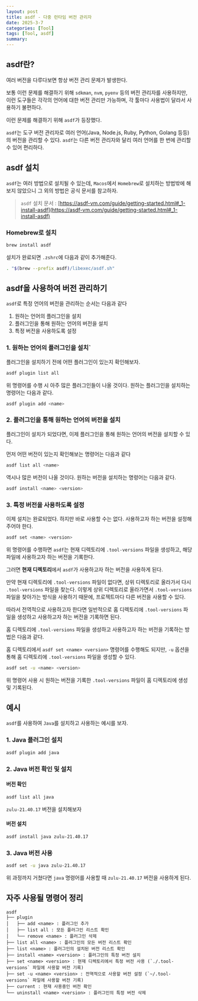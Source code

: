 ```yaml
---
layout: post
title: asdf - 다중 런타임 버전 관리자
date: 2025-3-7
categories: [Tool]
tags: [Tool, asdf]
summary: 
---
```


## asdf란?

여러 버전을 다루다보면 항상 버전 관리 문제가 발생한다.

보통 이런 문제를 해결하기 위해 `sdkman`, `nvm`, `pyenv` 등의 버전 관리자를 사용하지만, 이런 도구들은 각각의 언어에 대한 버전 관리만 가능하며, 각 툴마다 사용법이 달라서 사용하기 불편하다.

이런 문제를 해결하기 위해 `asdf`가 등장했다.

`asdf`는 도구 버전 관리자로 여러 언어(Java, Node.js, Ruby, Python, Golang 등등)의 버전을 관리할 수 있다. `asdf`는 다른 버전 관리자와 달리 여러 언어를 한 번에 관리할 수 있어 편리하다.

## asdf 설치

`asdf`는 여러 방법으로 설치될 수 있는데, `Macos`에서 `Homebrew`로 설치하는 방법밖에 해보지 않았으니 그 외의 방법은 공식 문서를 참고하자.

> `asdf` 설치 문서 : [https://asdf-vm.com/guide/getting-started.html#_1-install-asdf](https://asdf-vm.com/guide/getting-started.html#_1-install-asdf)

### Homebrew로 설치

```bash
brew install asdf
```

설치가 완료되면 `.zshrc`에 다음과 같이 추가해준다.

```bash
. "$(brew --prefix asdf)/libexec/asdf.sh"
```

## asdf을 사용하여 버전 관리하기

`asdf`로 특정 언어의 버전을 관리하는 순서는 다음과 같다

1. 원하는 언어의 플러그인을 설치
2. 플러그인을 통해 원하는 언어의 버전을 설치
3. 특정 버전을 사용하도록 설정

### 1. 원하는 언어의 플러그인을 설치`

플러그인을 설치하기 전에 어떤 플러그인이 있는지 확인해보자.

```bash
asdf plugin list all
```

위 명령어를 수행 시 아주 많은 플러그인들이 나올 것이다. 원하는 플러그인을 설치하는 명령어는 다음과 같다.

```bash
asdf plugin add <name>
```

### 2. 플러그인을 통해 원하는 언어의 버전을 설치

플러그인이 설치가 되었다면, 이제 플러그인을 통해 원하는 언어의 버전을 설치할 수 있다.

먼저 어떤 버전이 있는지 확인해보는 명령어는 다음과 같다

```bash
asdf list all <name>
```

역시나 많은 버전이 나올 것이다. 원하는 버전을 설치하는 명령어는 다음과 같다.

```bash
asdf install <name> <version>
```

### 3. 특정 버전을 사용하도록 설정

이제 설치는 완료되었다. 하지만 바로 사용할 수는 없다. 사용하고자 하는 버전을 설정해주어야 한다.

```bash
asdf set <name> <version>
```

위 명령어를 수행하면 `asdf`는 현재 디렉토리에 `.tool-versions` 파일을 생성하고, 해당 파일에 사용하고자 하는 버전을 기록한다.

그러면 **현재 디렉토리**에서 `asdf`가 사용하고자 하는 버전을 사용하게 된다.

만약 현재 디렉토리에 `.tool-versions` 파일이 없다면, 상위 디렉토리로 올라가서 다시 `.tool-versions` 파일을 찾는다. 이렇게 상위 디렉토리로 올라가면서 `.tool-versions` 파일을 찾아가는 방식을 사용하기 때문에, 프로젝트마다 다른 버전을 사용할 수 있다.

따라서 전역적으로 사용하고자 한다면 일반적으로 홈 디렉토리에 `.tool-versions` 파일을 생성하고 사용하고자 하는 버전을 기록하면 된다.

홈 디렉토리에 `.tool-versions` 파일을 생성하고 사용하고자 하는 버전을 기록하는 방법은 다음과 같다.

홈 디렉토리에서 `asdf set <name> <version>` 명령어를 수행해도 되지만, `-u` 옵션을 통해 홈 디렉토리에 `.tool-versions` 파일을 생성할 수 있다.

```bash
asdf set -u <name> <version>
```

위 명령어 사용 시 원하는 버전을 기록한 `.tool-versions` 파일이 홈 디렉토리에 생성 및 기록된다.

## 예시

`asdf`를 사용하여 `Java`를 설치하고 사용하는 예시를 보자.

### 1. Java 플러그인 설치

```bash
asdf plugin add java
```


### 2. Java 버전 확인 및 설치

#### 버전 확인

```bash
asdf list all java
```

`zulu-21.40.17` 버전을 설치해보자

#### 버전 설치

```bash
asdf install java zulu-21.40.17
```

### 3. Java 버전 사용

```bash
asdf set -u java zulu-21.40.17
```

위 과정까지 거쳤다면 `java` 명령어를 사용할 때 `zulu-21.40.17` 버전을 사용하게 된다.

## 자주 사용될 명령어 정리

```plaintext
asdf
├── plugin
│   ├── add <name> : 플러그인 추가
│   ├── list all : 모든 플러그인 리스트 확인
│   └── remove <name> : 플러그인 삭제
├── list all <name> : 플러그인의 모든 버전 리스트 확인
├── list <name> : 플러그인의 설치된 버전 리스트 확인
├── install <name> <version> : 플러그인의 특정 버전 설치
├── set <name> <version> : 현재 디렉토리에서 특정 버전 사용 (`./.tool-versions` 파일에 사용할 버전 기록)
├── set -u <name> <version> : 전역적으로 사용할 버전 설정 (`~/.tool-versions` 파일에 사용할 버전 기록)
├── current : 현재 사용중인 버전 확인
└── uninstall <name> <version> : 플러그인의 특정 버전 삭제
``` 
